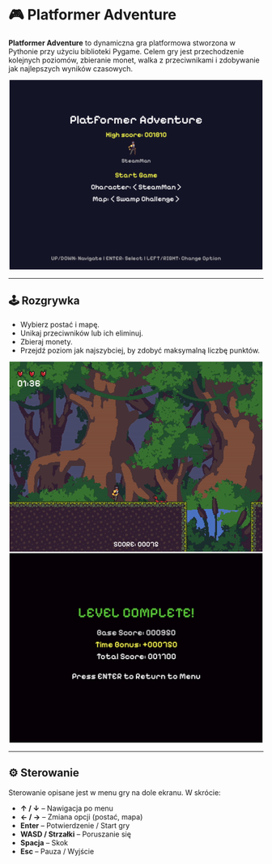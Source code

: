 # 🎮 Platformer Adventure

**Platformer Adventure** to dynamiczna gra platformowa stworzona w Pythonie przy użyciu biblioteki Pygame. Celem gry jest przechodzenie kolejnych poziomów, zbieranie monet, walka z przeciwnikami i zdobywanie jak najlepszych wyników czasowych.

<p align="center">
  <img src="screenshots/menu.png" width="500"/>
</p>

---

## 🕹️ Rozgrywka

- Wybierz postać i mapę.
- Unikaj przeciwników lub ich eliminuj.
- Zbieraj monety.
- Przejdź poziom jak najszybciej, by zdobyć maksymalną liczbę punktów.

<p align="center">
  <img src="screenshots/gameplay-gif.gif" width="500"/>
  <br/>
  <img src="screenshots/level-complete.png" width="500"/>
</p>

---

## ⚙️ Sterowanie

Sterowanie opisane jest w menu gry na dole ekranu. W skrócie:

- **↑ / ↓** – Nawigacja po menu  
- **← / →** – Zmiana opcji (postać, mapa)  
- **Enter** – Potwierdzenie / Start gry  
- **WASD / Strzałki** – Poruszanie się  
- **Spacja** – Skok  
- **Esc** – Pauza / Wyjście  
